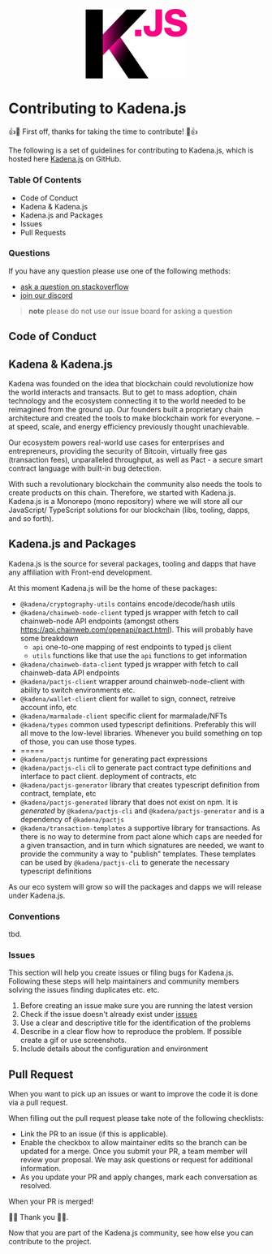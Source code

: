 <p align="center">
  <picture>
    <source srcset="./common/images/Kadena.JS_logo-white.png" media="(prefers-color-scheme: dark)"/>
    <img src="./common/images/Kadena.JS_logo-black.png" width="200" alt="kadena.js logo" />
  </picture>
</p>

# Contributing to Kadena.js

:+1::tada: First off, thanks for taking the time to contribute! :tada::+1:

The following is a set of guidelines for contributing to Kadena.js, which is hosted here 
[Kadena.js](https://github.com/kadena-io/kadena.js) on GitHub.

### Table Of Contents

- Code of Conduct
- Kadena & Kadena.js
- Kadena.js and Packages
- Issues
- Pull Requests


### Questions
If you have any question please use one of the following methods:

* [ask a question on stackoverflow](https://stackoverflow.com/questions/tagged/kadena)
* [join our discord](http://discord.io/kadena)

> **note** please do not use our issue board for asking a question 


## Code of Conduct 


## Kadena & Kadena.js

Kadena was founded on the idea that blockchain could revolutionize how the world interacts and transacts. 
But to get to mass adoption, chain technology and the ecosystem connecting it to the world needed 
to be reimagined from the ground up. Our founders built a proprietary chain architecture and created the 
tools to make blockchain work for everyone. – at speed, scale, and energy efficiency previously thought unachievable.

Our ecosystem powers real-world use cases for enterprises and entrepreneurs, providing the security of Bitcoin, 
virtually free gas (transaction fees), unparalleled throughput, as well as Pact - a secure smart contract 
language with built-in bug detection.

With such a revolutionary blockchain the community also needs the tools to create products on this chain. 
Therefore, we started with Kadena.js.
Kadena.js is a Monorepo (mono repository) where we will store all our JavaScript/ TypeScript solutions for 
our blockchain (libs, tooling, dapps, and so forth).


## Kadena.js and Packages
Kadena.js is the source for several packages, tooling and dapps that have any affiliation with Front-end development.

At this moment Kadena.js will be the home of these packages:
- `@kadena/cryptography-utils` contains encode/decode/hash utils
- `@kadena/chainweb-node-client` typed js wrapper with fetch to call chainweb-node API endpoints (amongst others https://api.chainweb.com/openapi/pact.html). 
This will probably have some breakdown
  - `api` one-to-one mapping of rest endpoints to typed js client
  - `utils` functions like that use the `api` functions to get information
- `@kadena/chainweb-data-client` typed js wrapper with fetch to call chainweb-data API endpoints
- `@kadena/pactjs-client` wrapper around chainweb-node-client with ability to switch environments etc.
- `@kadena/wallet-client` client for wallet to sign, connect, retreive account info, etc
- `@kadena/marmalade-client` specific client for marmalade/NFTs
- `@kadena/types` common used typescript definitions. Preferably this will all move to the low-level libraries. Whenever you build something on top of those, you can use those types.
- =====
- `@kadena/pactjs` runtime for generating pact expressions
- `@kadena/pactjs-cli` cli to generate pact contract type definitions and interface to pact client. deployment of contracts, etc
- `@kadena/pactjs-generator` library that creates typescript definition from contract, template, etc
- `@kadena/pactjs-generated` library that does not exist on npm. 
  It is _generated_ by `@kadena/pactjs-cli` and `@kadena/pactjs-generator` and is a dependency of `@kadena/pactjs`
- `@kadena/transaction-templates` a supportive library for transactions. As there is no way to determine from pact alone which caps are needed for a given transaction, and in turn which signatures are needed, we want to provide the community a way to "publish" templates. These templates can be used by `@kadena/pactjs-cli` to generate the necessary typescript definitions

As our eco system will grow so will the packages and dapps we will release under Kadena.js.

### Conventions
tbd.

### Issues
This section will help you create issues or filing bugs for Kadena.js. Following these steps will 
help maintainers and community members solving the issues finding duplicates etc. etc.

1. Before creating an issue  make sure you are running the latest version
2. Check if the issue doesn't already exist under [issues](https://github.com/kadena-community/kadena.js/issues)
3. Use a clear and descriptive title for the identification of the problems
4. Describe in a clear flow how to reproduce the problem. If possible create a gif or use screenshots. 
5. Include details about the configuration and environment


## Pull Request
When you want to pick up an issues or want to improve the code it is done via a pull request.

When filling out the pull request please take note of the following checklists:
* Link the PR to an issue (if this is applicable).
* Enable the checkbox to allow maintainer edits so the branch can be updated for a merge. Once you submit your PR, a team member will review your proposal. We may ask questions or request for additional information.
* As you update your PR and apply changes, mark each conversation as resolved.

When your PR is merged!

🚀🚀 Thank you 🚀🚀.

Now that you are part of the Kadena.js community, see how else you can contribute to the project.



